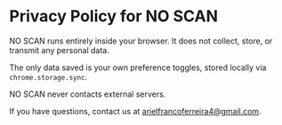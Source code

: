 # Privacy Policy for NO SCAN

NO SCAN runs entirely inside your browser. It does not collect, store, or transmit any personal data.

The only data saved is your own preference toggles, stored locally via `chrome.storage.sync`.

NO SCAN never contacts external servers.

If you have questions, contact us at arielfrancoferreira4@gmail.com.